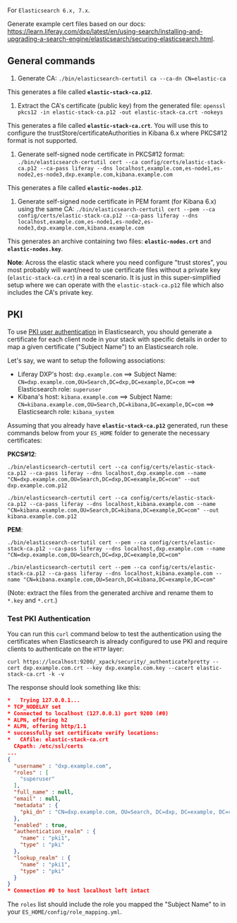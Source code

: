 For `Elasticsearch 6.x, 7.x`.

Generate example cert files based on our docs: https://learn.liferay.com/dxp/latest/en/using-search/installing-and-upgrading-a-search-engine/elasticsearch/securing-elasticsearch.html.

## General commands

1. Generate CA: `./bin/elasticsearch-certutil ca --ca-dn CN=elastic-ca`
  
This generates a file called **`elastic-stack-ca.p12`**.
  
1. Extract the CA's certificate (public key) from the generated file: `openssl pkcs12 -in elastic-stack-ca.p12 -out elastic-stack-ca.crt -nokeys` 

This generates a file called **`elastic-stack-ca.crt`**. You will use this to configure the trustStore/certificateAuthorities in Kibana 6.x where PKCS#12 format is not supported.
    
1. Generate self-signed node certificate in PKCS#12 format: `./bin/elasticsearch-certutil cert --ca config/certs/elastic-stack-ca.p12 --ca-pass liferay --dns localhost,example.com,es-node1,es-node2,es-node3,dxp.example.com,kibana.example.com`

This generates a file called **`elastic-nodes.p12`**.
    
1. Generate self-signed node certificate in PEM foramt (for Kibana 6.x) using the same CA: `./bin/elasticsearch-certutil cert --pem --ca config/certs/elastic-stack-ca.p12 --ca-pass liferay --dns localhost,example.com,es-node1,es-node2,es-node3,dxp.example.com,kibana.example.com`

This generates an archive containing two files: **`elastic-nodes.crt`** and **`elastic-nodes.key`**.

**Note**: Across the elastic stack where you need configure "trust stores", you most probably will want/need to use certificate files without a private key (`elastic-stack-ca.crt`) in a real scenario. It is just in this super-simplified setup where we can operate with the `elastic-stack-ca.p12` file which also includes the CA's private key.

## PKI

To use [PKI user authentication](https://www.elastic.co/guide/en/elasticsearch/reference/current/pki-realm.html) in Elasticsearch, you should generate a certificate for each client node in your stack with specific details in order to map a given certificate ("Subject Name") to an Elasticsearch role.

Let's say, we want to setup the following associations:
* Liferay DXP's host: `dxp.example.com` ==> Subject Name: `CN=dxp.example.com,OU=Search,DC=dxp,DC=example,DC=com` ==> Elasticsearch role: `superuser`
* Kibana's host: `kibana.example.com` ==> Subject Name: `CN=kibana.example.com,OU=Search,DC=kibana,DC=example,DC=com` ==> Elasticsearch role: `kibana_system`

Assuming that you already have **`elastic-stack-ca.p12`** generated, run these commands below from your `ES_HOME` folder to generate the necessary certificates:

**PKCS#12**:

	./bin/elasticsearch-certutil cert --ca config/certs/elastic-stack-ca.p12 --ca-pass liferay --dns localhost,dxp.example.com --name "CN=dxp.example.com,OU=Search,DC=dxp,DC=example,DC=com" --out dxp.example.com.p12

	./bin/elasticsearch-certutil cert --ca config/certs/elastic-stack-ca.p12 --ca-pass liferay --dns localhost,kibana.example.com --name "CN=kibana.example.com,OU=Search,DC=kibana,DC=example,DC=com" --out kibana.example.com.p12

**PEM**:

	./bin/elasticsearch-certutil cert --pem --ca config/certs/elastic-stack-ca.p12 --ca-pass liferay --dns localhost,dxp.example.com --name "CN=dxp.example.com,OU=Search,DC=dxp,DC=example,DC=com"

	./bin/elasticsearch-certutil cert --pem --ca config/certs/elastic-stack-ca.p12 --ca-pass liferay --dns localhost,kibana.example.com --name "CN=kibana.example.com,OU=Search,DC=kibana,DC=example,DC=com"

(Note: extract the files from the generated archive and rename them to `*.key` and `*.crt`.)

### Test PKI Authentication

You can run this `curl` command below to test the authentication using the certificates when Elasticsearch is already configured to use PKI and require clients to authenticate on the `HTTP` layer:

	curl https://localhost:9200/_xpack/security/_authenticate?pretty --cert dxp.example.com.crt --key dxp.example.com.key --cacert elastic-stack-ca.crt -k -v

The response should look something like this:

```json
*   Trying 127.0.0.1...
* TCP_NODELAY set
* Connected to localhost (127.0.0.1) port 9200 (#0)
* ALPN, offering h2
* ALPN, offering http/1.1
* successfully set certificate verify locations:
*   CAfile: elastic-stack-ca.crt
  CApath: /etc/ssl/certs
...
{
  "username" : "dxp.example.com",
  "roles" : [
    "superuser"
  ],
  "full_name" : null,
  "email" : null,
  "metadata" : {
    "pki_dn" : "CN=dxp.example.com, OU=Search, DC=dxp, DC=example, DC=com"
  },
  "enabled" : true,
  "authentication_realm" : {
    "name" : "pki1",
    "type" : "pki"
  },
  "lookup_realm" : {
    "name" : "pki1",
    "type" : "pki"
  }
}
* Connection #0 to host localhost left intact
```

The `roles` list should include the role you mapped the "Subject Name" to in your `ES_HOME/config/role_mapping.yml`.